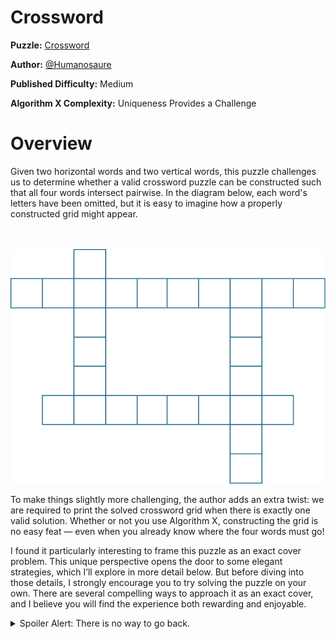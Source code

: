 # Crossword

__Puzzle:__ [Crossword](https://www.codingame.com/training/medium/crossword)

__Author:__ [@Humanosaure](https://www.codingame.com/profile/5bbc0f4b299d3bb28410b96df8a45b607624692)

__Published Difficulty:__ Medium

__Algorithm X Complexity:__ Uniqueness Provides a Challenge

# Overview

Given two horizontal words and two vertical words, this puzzle challenges us to determine whether a valid crossword puzzle can be constructed such that all four words intersect pairwise. In the diagram below, each word's letters have been omitted, but it is easy to imagine how a properly constructed grid might appear.

<BR><BR>
![Crossword](Crossword1.png)
<BR>

To make things slightly more challenging, the author adds an extra twist: we are required to print the solved crossword grid when there is exactly one valid solution. Whether or not you use Algorithm X, constructing the grid is no easy feat — even when you already know where the four words must go!

I found it particularly interesting to frame this puzzle as an exact cover problem. This unique perspective opens the door to some elegant strategies, which I’ll explore in more detail below. But before diving into those details, I strongly encourage you to try solving the puzzle on your own. There are several compelling ways to approach it as an exact cover, and I believe you will find the experience both rewarding and enjoyable.

<details><summary>Spoiler Alert: There is no way to go back.</summary>

# Important Details

The first thing to notice about this puzzle is that all valid solutions form a __"box"__, as illustrated in the diagram below. Each box can be as small as 3×3, or as large as `min(h1 length, h2 length) × min(v1 length, v2 length)`. Regardless of its size, the box always plays a central role.

<BR><BR>
![Crossword - Box](Crossword2.png)
<BR>

From the perspective of tiles on a gameboard, each solution consists of just four actions: placing one word across the top, a second across the bottom, a third down the left side, and a fourth down the right. Simple, right? But is it enough to just match four words to four sides? No, it is not.

Although the exact size of the box is not known upfront, placing a word on the gameboard must also specify which letters of the word go on the corners of the box. The box is part of the gameboard, but its size is determined by how words are placed—specifically, which letters are used at the corners.

In every exact cover problem we have seen so far, a solution was built from a list of actions. To build a solution for this puzzle, each action must now include four key pieces of information: the word being placed, the side it is being placed on, and the indexes of the two letters that land on the box’s corners. An action might look like this:

`('place word', word, side, i, j)`

With this richer action format, valid solutions can be built from just 4 actions. Care must be taken to ensure:

* The same letter appears at each corner where sides intersect.

* Because the box is always a rectangle, the words on opposite sides must have the same distance between their respective corner letters (i.e., the same difference between i and j).

Hopefully, you see the sameness that must be enforced. Let’s explore how that plays out — using coloring versus mutual exclusivity.

# Enforcing Sameness with Coloring

In the diagram below, each corner is labeled with a unique integer ID, and two key dimensions are highlighted: the __box width__ and __box height__. Each action specifies letters that occupy two corners, and those corners, in turn, define either the width or the height of the box.

Although only six requirements need to be colored, maintaining consistency across those colors is what guarantees valid solutions.

<BR><BR>
![Crossword (Coloring)](Crossword3.png)
<BR>

Each of these six requirements is colored exactly twice, creating a structure that is highly conducive to usuing mutual exclusivity.

# Enforcing Sameness with Mutual Exclusivity

<BR><BR>
![Crossword (Mutual Exclusivity](Crossword4.png)
<BR>

</details>
